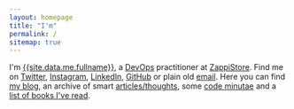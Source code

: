 ```yaml
---
layout: homepage
title: "I'm"
permalink: /
sitemap: true
---
```


I'm [{{site.data.me.fullname}}][about], a [DevOps][devops] practitioner at [ZappiStore][zappistore]. Find me on [Twitter][twitter], [Instagram][instagram], [LinkedIn][linkedin], [GitHub][github] or plain old [email][email]. Here you can find [my blog][blog_archive], an archive of smart [articles/thoughts][articles_archive], some [code minutae][minutae_archive] and a [list of books I've read][reading_list].

[devops]: https://en.wikipedia.org/wiki/DevOps
[zappistore]: http://zappistore.com
[email]: mailto:j@kingori.co?Subject=Hey%20There

[twitter]: {{site.data.profiles.twitter.url}}
[github]: {{site.data.profiles.github.url}}
[instagram]: {{site.data.profiles.instagram.url}}
[linkedin]: {{site.data.profiles.linkedin.url}}

[about]: /about/
[reading_list]: /about/reading-list/
[articles_archive]: /articles/archive/
[blog_archive]: /blog/archive/
[minutae_archive]: /minutae/archive/
